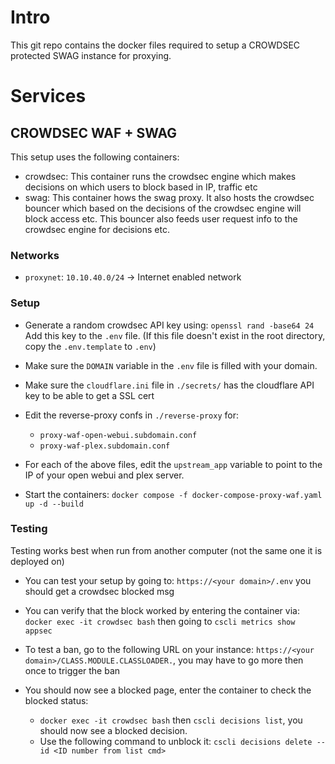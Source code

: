 # Intro
This git repo contains the docker files required to setup a CROWDSEC protected SWAG instance for proxying.

# Services
## CROWDSEC WAF + SWAG
This setup uses the following containers:
* crowdsec: This container runs the crowdsec engine which makes decisions on which users to block based in IP, traffic etc
* swag: This container hows the swag proxy. It also hosts the crowdsec bouncer which based on the decisions of the crowdsec engine will block access etc. This bouncer also feeds user request info to the crowdsec engine for decisions etc.

### Networks
* `proxynet`: `10.10.40.0/24` -> Internet enabled network 

### Setup
* Generate a random crowdsec API key using: `openssl rand -base64 24` Add this key to the `.env` file. (If this file doesn't exist in the root directory, copy the `.env.template` to `.env`)

* Make sure the `DOMAIN` variable in the `.env` file is filled with your domain.

* Make sure the `cloudflare.ini` file in `./secrets/` has the cloudflare API key to be able to get a SSL cert

* Edit the reverse-proxy confs in `./reverse-proxy` for:
    * `proxy-waf-open-webui.subdomain.conf`
    * `proxy-waf-plex.subdomain.conf`
* For each of the above files, edit the `upstream_app` variable to point to the IP of your open webui and plex server.

* Start the containers: `docker compose -f docker-compose-proxy-waf.yaml up -d --build`

### Testing
Testing works best when run from another computer (not the same one it is deployed on)
* You can test your setup by going to: `https://<your domain>/.env` you should get a crowdsec blocked msg

* You can verify that the block worked by entering the container via: `docker exec -it crowdsec bash` then going to `cscli metrics show appsec`

* To test a ban, go to the following URL on your instance: `https://<your domain>/CLASS.MODULE.CLASSLOADER.`, you may have to go more then once to trigger the ban
* You should now see a blocked page, enter the container to check the blocked status:
    * `docker exec -it crowdsec bash` then `cscli decisions list`, you should now see a blocked decision.
    * Use the following command to unblock it: `cscli decisions delete --id <ID number from list cmd>`
